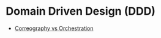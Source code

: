 # Domain Driven Design (DDD)

* [Correography vs Orchestration](https://www.infoq.com/articles/events-workflow-automation)